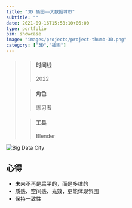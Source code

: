 ```yaml
---
title: "3D 插图——大数据城市"
subtitle: ""
date: 2021-09-16T15:58:10+06:00
type: portfolio
pin: showcase
image: "images/projects/project-thumb-3D.png"
category: ["3D","插图"]
---
```


>> #### 时间线
>> 2022
>
>> #### 角色
>> 练习者
>
>> #### 工具
>> Blender

![Big Data City](/images/projects/3D/BigDataCity2.png)

## 心得
- 未来不再是扁平的，而是多维的
- 质感、空间感、光效，更能体现氛围
- 保持一致性



